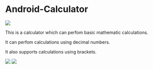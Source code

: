 # Android-Calculator

<img src="https://img.shields.io/badge/Android-3DDC84?style=for-the-badge&logo=android&logoColor=white" />

This is a calculator which can perfom basic mathematic calculations.

It can perfom calculations using decimal numbers.

It also supports calculations using brackets.


<img src="img/img-0" /> <img src="img/img-1" />
